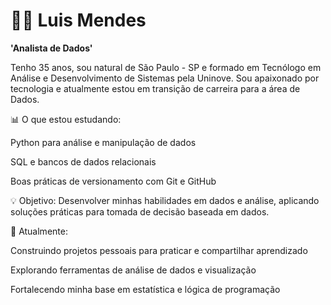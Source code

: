 # 🧑‍💻 Luis Mendes

**'Analista de Dados'**

Tenho 35 anos, sou natural de São Paulo - SP e formado em Tecnólogo em Análise e Desenvolvimento de Sistemas pela Uninove.
Sou apaixonado por tecnologia e atualmente estou em transição de carreira para a área de Dados.

📊 O que estou estudando:

Python para análise e manipulação de dados

SQL e bancos de dados relacionais

Boas práticas de versionamento com Git e GitHub


💡 Objetivo:
Desenvolver minhas habilidades em dados e análise, aplicando soluções práticas para tomada de decisão baseada em dados.


🌱 Atualmente:

Construindo projetos pessoais para praticar e compartilhar aprendizado

Explorando ferramentas de análise de dados e visualização

Fortalecendo minha base em estatística e lógica de programação
